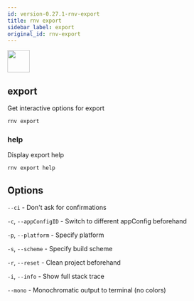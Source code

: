 ```yaml
---
id: version-0.27.1-rnv-export
title: rnv export
sidebar_label: export
original_id: rnv-export
---
```


<img src="https://renative.org/img/ic_cli.png" width=50 height=50 />

## export

Get interactive options for export

```bash
rnv export
```

### help

Display export help

```bash
rnv export help
```

## Options

`--ci` - Don't ask for confirmations

`-c`, `--appConfigID` - Switch to different appConfig beforehand

`-p`, `--platform` - Specify platform

`-s`, `--scheme` - Specify build scheme

`-r`, `--reset` - Clean project beforehand

`-i`, `--info` - Show full stack trace

`--mono` - Monochromatic output to terminal (no colors)
